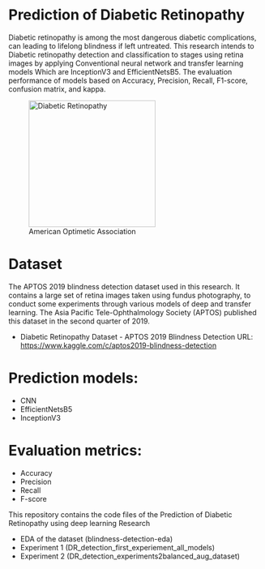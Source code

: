 # Prediction of Diabetic Retinopathy
Diabetic retinopathy is among the most dangerous diabetic complications, can leading to lifelong blindness if left untreated. This research intends to Diabetic retinopathy detection and classification to stages using retina images by applying Conventional neural network and transfer learning models Which are InceptionV3 and EfficientNetsB5. The evaluation performance of models based on Accuracy, Precision, Recall, F1-score, confusion matrix, and kappa.

<figure>
  <img width="250"  alt="Diabetic Retinopathy" src="https://www.aoa.org/AOA/Images/Patients/Eye%20Conditions/Diabetic_Retinopathy1_AdobeStock_190242073.jpg">
  <figcaption>American Optimetic Association </figcaption>
</figure>

# Dataset
The APTOS 2019 blindness detection dataset used in this research.  It contains a large set of retina images taken using fundus photography, to conduct some experiments through various models of deep and transfer learning. The Asia Pacific Tele-Ophthalmology Society (APTOS) published this dataset in the second quarter of 2019.

- Diabetic Retinopathy Dataset - APTOS 2019 Blindness Detection
  URL: https://www.kaggle.com/c/aptos2019-blindness-detection

# Prediction models:
- CNN
- EfficientNetsB5
- InceptionV3

# Evaluation metrics: 
  - Accuracy 
  - Precision
  - Recall
  - F-score

This repository contains the code files of the Prediction of Diabetic Retinopathy using deep learning Research

- EDA of the dataset (blindness-detection-eda)
- Experiment 1 (DR_detection_first_experiement_all_models)
- Experiment 2 (DR_detection_experiments2balanced_aug_dataset)
